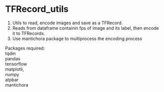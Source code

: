 # TFRecord_utils
1) Utils to read, encode images and save as a TFRecord. <br>
2) Reads from dataframe containin fps of image and its label, then encode it to TFRecords. <br>
3) Use mantichora package to multiprocess the encoding process

Packages required:<br>
tqdm<br>
pandas<br>
tensorflow<br>
matplotli,<br>
numpy<br>
atpbar<br>
mantichora<br>
